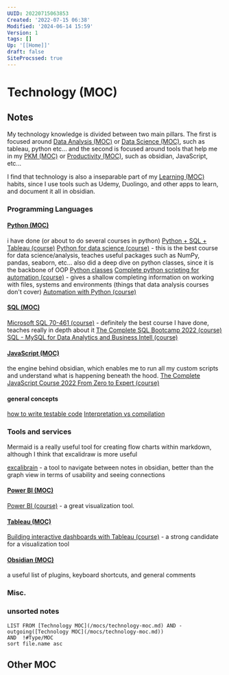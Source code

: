 ```yaml
---
UUID: 20220715063853
Created: '2022-07-15 06:38'
Modified: '2024-06-14 15:59'
Version: 1
tags: []
Up: '[[Home]]'
draft: false
SiteProcssed: true
---
```


# Technology (MOC)

## Notes

My technology knowledge is divided between two main pillars. The first is focused around [Data Analysis (MOC)](/mocs/data-analysis-moc.md) or [Data Science (MOC)](/mocs/data-science-moc.md), such as tableau, python etc...
and the second is focused around tools that help me in my [PKM (MOC)](/mocs/pkm-moc.md) or [Productivity (MOC)](/mocs/productivity-moc.md), such as obsidian, JavaScript, etc...

I find that technology is also a inseparable part of my [Learning (MOC)](/mocs/learning-moc.md) habits, since I use tools such as Udemy, Duolingo, and other apps to learn, and document it all in obsidian.

### Programming Languages

#### [Python (MOC)](/mocs/python-moc.md)

i have done (or about to do several courses in python)
[Python + SQL + Tableau (course)](/notes/python-+-sql-+-tableau-course.md)
[Python for data science (course)](/notes/python-for-data-science-course.md) - this is the best course for data science/analysis, teaches useful packages such as NumPy, pandas, seaborn, etc...
also did a deep dive on python classes, since it is the backbone of OOP
[Python classes](/notes/python-classes.md)
[Complete python scripting for automation (course)](/notes/complete-python-scripting-for-automation-course.md) - gives a shallow completing information on working with files, systems and environments (things that data analysis courses don't cover)
[Automation with Python (course)](/notes/automation-with-python-course.md)

#### [SQL (MOC)](/mocs/sql-moc.md)

[Microsoft SQL 70-461 (course)](/notes/microsoft-sql-70-461-course.md) - definitely the best course I have done, teaches really in depth about it
[The Complete SQL Bootcamp 2022 (course)](/notes/the-complete-sql-bootcamp-2022-course.md)
[SQL - MySQL for Data Analytics and Business Intell (course)](/notes/sql---mysql-for-data-analytics-and-business-intell-course.md)

#### [JavaScript (MOC)](/mocs/javascript-moc.md)

the engine behind obsidian, which enables me to run all my custom scripts and understand what is happening beneath the hood.
[The Complete JavaScript Course 2022 From Zero to Expert (course)](/notes/the-complete-javascript-course-2022-from-zero-to-expert-course.md)


#### general concepts

[how to write testable code](/notes/how-to-write-testable-code.md)
[Interpretation vs compilation](/notes/interpretation-vs-compilation.md)


### Tools and services


Mermaid is a really useful tool for creating flow charts within markdown, although I think that excalidraw is more useful

[excalibrain](/notes/excalibrain.md) - a tool to navigate between notes in obsidian, better than the graph view in terms of usability and seeing connections

#### [Power BI (MOC)](/mocs/power-bi-moc.md)
[Power BI (course)](/notes/power-bi-course.md) - a great visualization tool.

#### [Tableau (MOC)](/mocs/tableau-moc.md)
[Building interactive dashboards with Tableau (course)](/notes/building-interactive-dashboards-with-tableau-course.md) - a strong candidate for a visualization tool

#### [Obsidian (MOC)](/mocs/obsidian-moc.md)
a useful list of plugins, keyboard shortcuts, and general comments

### Misc.



### unsorted notes

```dataview
LIST FROM [Technology MOC](/mocs/technology-moc.md) AND -outgoing([Technology MOC](/mocs/technology-moc.md))
AND  !#Type/MOC 
sort file.name asc
```

## Other MOC





